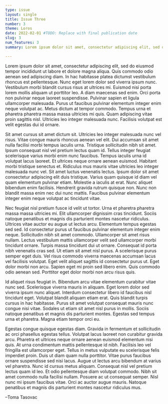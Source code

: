 ```yaml
---
type: issue
layout: single
title: Issue Three
number: 3
theme: Loros
date: 2022-02-01 #TODO: Replace with final publication date
slug: 3
num_features: 3
summary: Lorem ipsum dolor sit amet, consectetur adipiscing elit, sed do eiusmod tempor incididunt ut labore et dolore magna aliqua. #TODO: Replace placeholder text

---
```


Lorem ipsum dolor sit amet, consectetur adipiscing elit, sed do eiusmod tempor incididunt ut labore et dolore magna aliqua. Quis commodo odio aenean sed adipiscing diam. In hac habitasse platea dictumst vestibulum rhoncus est pellentesque. Nunc eget lorem dolor sed viverra ipsum nunc. Vestibulum morbi blandit cursus risus at ultrices mi. Euismod nisi porta lorem mollis aliquam ut porttitor leo. A diam maecenas sed enim. Orci porta non pulvinar neque laoreet suspendisse. Pulvinar sapien et ligula ullamcorper malesuada. Purus ut faucibus pulvinar elementum integer enim neque volutpat ac. Metus dictum at tempor commodo. Tempus urna et pharetra pharetra massa massa ultricies mi quis. Quam adipiscing vitae proin sagittis nisl. Ultricies leo integer malesuada nunc. Facilisis volutpat est velit egestas dui id ornare.

Sit amet cursus sit amet dictum sit. Ultricies leo integer malesuada nunc vel risus. Vitae congue mauris rhoncus aenean vel elit. Dui accumsan sit amet nulla facilisi morbi tempus iaculis urna. Tristique sollicitudin nibh sit amet. Ipsum consequat nisl vel pretium lectus quam id. Tellus integer feugiat scelerisque varius morbi enim nunc faucibus. Tempus iaculis urna id volutpat lacus laoreet. Et ultrices neque ornare aenean euismod. Habitant morbi tristique senectus et. Ridiculus mus mauris vitae ultricies leo integer malesuada nunc vel. Sit amet luctus venenatis lectus. Ipsum dolor sit amet consectetur adipiscing elit duis tristique. Varius quam quisque id diam vel quam elementum pulvinar etiam. Molestie a iaculis at erat. Nunc aliquet bibendum enim facilisis. Hendrerit gravida rutrum quisque non. Nunc non blandit massa enim nec dui nunc mattis. Faucibus pulvinar elementum integer enim neque volutpat ac tincidunt vitae.

Nec feugiat nisl pretium fusce id velit ut tortor. Urna et pharetra pharetra massa massa ultricies mi. Elit ullamcorper dignissim cras tincidunt. Sociis natoque penatibus et magnis dis parturient montes nascetur ridiculus. Ultrices vitae auctor eu augue ut lectus arcu. Elementum tempus egestas sed sed. Id consectetur purus ut faucibus pulvinar elementum integer enim neque. Sollicitudin nibh sit amet commodo. Ullamcorper sit amet risus nullam. Lectus vestibulum mattis ullamcorper velit sed ullamcorper morbi tincidunt ornare. Turpis massa tincidunt dui ut ornare. Consequat id porta nibh venenatis cras sed. Ut etiam sit amet nisl purus. A scelerisque purus semper eget duis. Vel risus commodo viverra maecenas accumsan lacus vel facilisis volutpat. Eget velit aliquet sagittis id consectetur purus ut. Eget dolor morbi non arcu. Sapien eget mi proin sed libero enim. Quis commodo odio aenean sed. Porttitor eget dolor morbi non arcu risus quis.

Id aliquet risus feugiat in. Bibendum arcu vitae elementum curabitur vitae nunc sed. Scelerisque viverra mauris in aliquam. Eget lorem dolor sed viverra ipsum nunc aliquet. Interdum consectetur libero id faucibus nisl tincidunt eget. Volutpat blandit aliquam etiam erat. Quis blandit turpis cursus in hac habitasse. Purus sit amet volutpat consequat mauris nunc congue nisi vitae. Sodales ut etiam sit amet nisl purus in mollis. Sociis natoque penatibus et magnis dis parturient montes. Egestas sed tempus urna et pharetra. Magna etiam tempor orci eu.

Egestas congue quisque egestas diam. Gravida in fermentum et sollicitudin ac orci phasellus egestas tellus. Volutpat lacus laoreet non curabitur gravida arcu. Pharetra et ultrices neque ornare aenean euismod elementum nisi quis. At urna condimentum mattis pellentesque id nibh. Facilisis leo vel fringilla est ullamcorper eget. Tellus in metus vulputate eu scelerisque felis imperdiet proin. Duis ut diam quam nulla porttitor. Vitae purus faucibus ornare suspendisse sed nisi lacus. Augue ut lectus arcu bibendum at varius vel pharetra. Nunc id cursus metus aliquam. Consequat nisl vel pretium lectus quam id leo. Et odio pellentesque diam volutpat commodo. Nibh sit amet commodo nulla facilisi nullam. Posuere ac ut consequat semper. Nisl nunc mi ipsum faucibus vitae. Orci ac auctor augue mauris. Natoque penatibus et magnis dis parturient montes nascetur ridiculus mus.

–Toma Tasovac